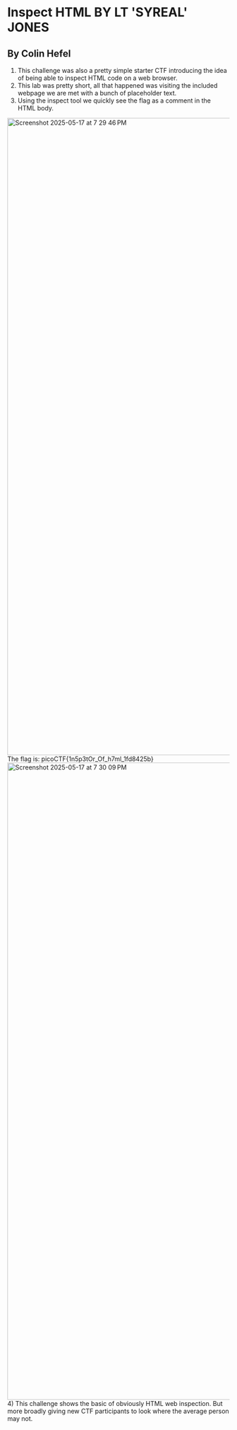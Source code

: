 # Inspect HTML BY LT 'SYREAL' JONES
## By Colin Hefel
1) This challenge was also a pretty simple starter CTF introducing the idea of being able to inspect HTML code on a web browser.
2) This lab was pretty short, all that happened was visiting the included webpage we are met with a bunch of placeholder text.
3) Using the inspect tool we quickly see the flag as a comment in the HTML body.
<img width="1440" alt="Screenshot 2025-05-17 at 7 29 46 PM" src="https://github.com/user-attachments/assets/603bb1cb-73d2-4bcb-8ed9-02d13725c679" />
The flag is: picoCTF{1n5p3tOr_Of_h7ml_1fd8425b}
<img width="1440" alt="Screenshot 2025-05-17 at 7 30 09 PM" src="https://github.com/user-attachments/assets/08e75a34-cc79-4947-b227-64fd4d82569b" />
4) This challenge shows the basic of obviously HTML web inspection. But more broadly giving new CTF participants to look where the average person may not.

